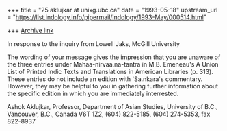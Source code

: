 +++
title = "25 aklujkar at unixg.ubc.ca"
date = "1993-05-18"
upstream_url = "https://list.indology.info/pipermail/indology/1993-May/000514.html"

+++
[Archive link](https://list.indology.info/pipermail/indology/1993-May/000514.html)

In response to the inquiry from Lowell Jaks, McGill University

The wording of your message gives the impression that you are unaware of
the three entries under Mahaa-nirvaa.na-tantra in M.B. Emeneau's A Union
List of Printed Indic Texts and Translations in American Libraries (p.
313). These entries do not include an edition with 'Sa.nkara's commentary. 
However, they may be helpful to you in gathering further information about
the specific edition in which you are immediately interrested. 

Ashok Aklujkar, Professor, Department of Asian Studies, University of B.C.,
Vancouver, B.C., Canada V6T 1Z2, (604) 822-5185, (604) 274-5353,  fax
822-8937






